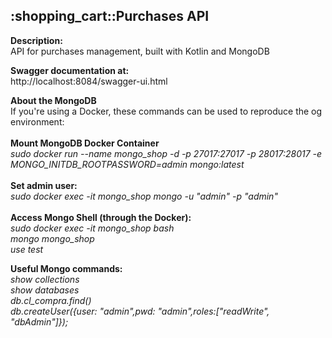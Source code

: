 <h2>:shopping_cart::Purchases API</h2>

<b>Description:</b><br/>
API for purchases management, built with Kotlin and MongoDB

<b>Swagger documentation at:</b><br/>
http://localhost:8084/swagger-ui.html

<b>About the MongoDB</b><br/>
If you're using a Docker, these commands can be used to reproduce the og environment:<br/><br/>
<b>Mount MongoDB Docker Container</b><br/>
<i>
sudo docker run --name mongo_shop -d -p 27017:27017 -p 28017:28017 -e MONGO_INITDB_ROOTPASSWORD=admin mongo:latest <br/><br/>
</i>
<b>Set admin user:</b><br/>
<i>
sudo docker exec -it mongo_shop mongo -u "admin" -p "admin"
</i><br/><br/>
<b>Access Mongo Shell (through the Docker):</b><br/>
<i>
sudo docker exec -it mongo_shop bash<br/>
mongo mongo_shop<br/>
use test
</i>

<p>
<b>Useful Mongo commands:</b><br/>
<i>show collections</i><br/>
<i>show databases</i><br/>
<i>db.cl_compra.find()</i><br/>
<i>db.createUser({user: "admin",pwd: "admin",roles:["readWrite", "dbAdmin"]});</i>
</p>